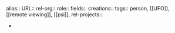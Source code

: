 alias::
URL::
rel-org::
role::
fields::
creations:: 
tags:: person, [[UFO]], [[remote viewing]], [[psi]], 
rel-projects::


-